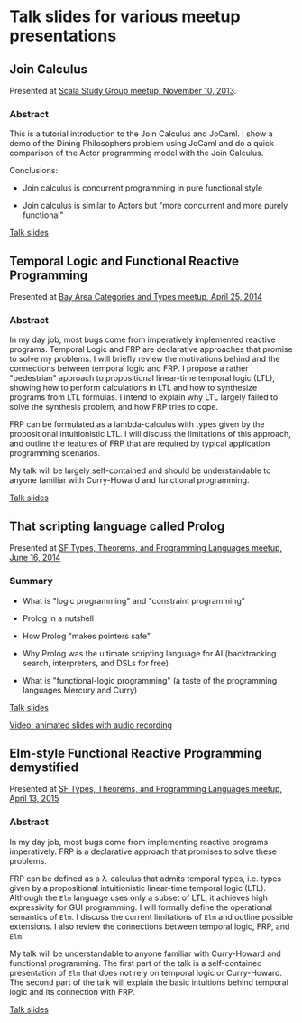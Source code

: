 # Talk slides for various meetup presentations

## Join Calculus

Presented at [Scala Study Group meetup, November 10, 2013](http://www.meetup.com/Scala-Study-Group/events/149187102/).

### Abstract

This is a tutorial introduction to the Join Calculus and JoCaml. I show a demo of the Dining Philosophers problem using JoCaml and do a quick comparison of the Actor programming model with the Join Calculus.

Conclusions:

* Join calculus is concurrent programming in pure functional style

* Join calculus is similar to Actors but "more concurrent and more purely functional"


[Talk slides](join_calculus/join_calculus_talk.pdf)

## Temporal Logic and Functional Reactive Programming

Presented at [Bay Area Categories and Types meetup, April 25, 2014](http://www.meetup.com/Bay-Area-Categories-And-Types/events/174846952/) 

### Abstract

In my day job, most bugs come from imperatively implemented reactive
programs. Temporal Logic and FRP are declarative approaches that promise
to solve my problems. I will briefly review the motivations behind
and the connections between temporal logic and FRP. I propose a rather
"pedestrian" approach to propositional
linear-time temporal logic (LTL), showing how to perform calculations
in LTL and how to synthesize programs from LTL formulas. I intend
to explain why LTL largely failed to solve the synthesis problem,
and how FRP tries to cope.

FRP can be formulated as a lambda-calculus with types given by
the propositional intuitionistic LTL. I will discuss the limitations
of this approach, and outline the features of FRP that are required
by typical application programming scenarios.

My talk will be largely self-contained and should be understandable
to anyone familiar with Curry-Howard and functional programming.

[Talk slides](frp/frp_talk.pdf)

## That scripting language called Prolog

Presented at [SF Types, Theorems, and Programming Languages meetup, June 16, 2014](http://www.meetup.com/SF-Types-Theorems-and-Programming-Languages/events/185660512/)

### Summary

* What is "logic programming" and "constraint programming"

* Prolog in a nutshell

* How Prolog "makes pointers safe"

* Why Prolog was the ultimate scripting language for AI (backtracking search,
 interpreters, and DSLs for free)

* What is "functional-logic programming" (a taste of the programming languages
 Mercury and Curry)

[Talk slides](prolog/prolog_talk.pdf)

[Video: animated slides with audio recording](http://youtu.be/Fhc7fPQF1iY­)

## Elm-style Functional Reactive Programming demystified

Presented at [SF Types, Theorems, and Programming Languages meetup, April 13, 2015](http://www.meetup.com/SF-Types-Theorems-and-Programming-Languages/events/220473634/)

### Abstract

In my day job, most bugs come from implementing reactive programs imperatively. FRP is a declarative approach that promises to solve these problems.

FRP can be defined as a λ-calculus that admits temporal types, i.e. types given by a propositional intuitionistic linear-time temporal logic (LTL). Although the `Elm` language uses only a subset of LTL, it achieves high expressivity for GUI programming. I will formally define the operational semantics of `Elm`. I discuss the current limitations of `Elm` and outline possible extensions. I also review the connections between temporal logic, FRP, and `Elm`.

My talk will be understandable to anyone familiar with Curry-Howard and functional programming. The first part of the talk is a self-contained presentation of `Elm` that does not rely on temporal logic or Curry-Howard. The second part of the talk will explain the basic intuitions behind temporal logic and its connection with FRP.

[Talk slides](elm_talk/elm_talk.pdf)

